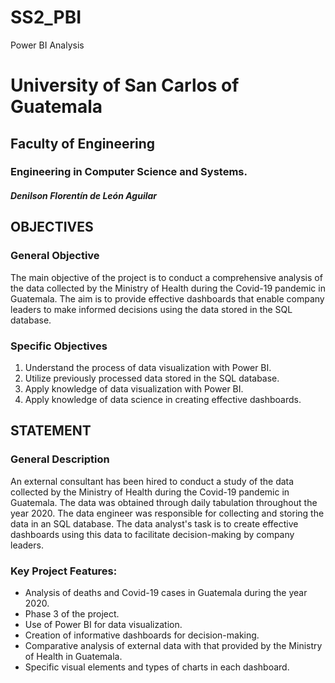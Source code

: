 # SS2_PBI
Power BI Analysis
# University of San Carlos of Guatemala
## Faculty of Engineering
### Engineering in Computer Science and Systems.
##### Denilson Florentín de León Aguilar

## OBJECTIVES

### General Objective

The main objective of the project is to conduct a comprehensive analysis of the data collected by the Ministry of Health during the Covid-19 pandemic in Guatemala. The aim is to provide effective dashboards that enable company leaders to make informed decisions using the data stored in the SQL database.

### Specific Objectives

1. Understand the process of data visualization with Power BI.
2. Utilize previously processed data stored in the SQL database.
3. Apply knowledge of data visualization with Power BI.
4. Apply knowledge of data science in creating effective dashboards.

## STATEMENT

### General Description

An external consultant has been hired to conduct a study of the data collected by the Ministry of Health during the Covid-19 pandemic in Guatemala. The data was obtained through daily tabulation throughout the year 2020. The data engineer was responsible for collecting and storing the data in an SQL database. The data analyst's task is to create effective dashboards using this data to facilitate decision-making by company leaders.

### Key Project Features:
- Analysis of deaths and Covid-19 cases in Guatemala during the year 2020.
- Phase 3 of the project.
- Use of Power BI for data visualization.
- Creation of informative dashboards for decision-making.
- Comparative analysis of external data with that provided by the Ministry of Health in Guatemala.
- Specific visual elements and types of charts in each dashboard.
